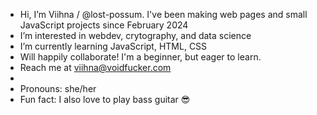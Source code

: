 - Hi, I’m Viihna / @lost-possum. I've been making web pages and small JavaScript projects since February 2024
- I’m interested in webdev, crytography, and data science
- I’m currently learning JavaScript, HTML, CSS
- Will happily collaborate! I'm a beginner, but eager to learn.
- Reach me at viihna@voidfucker.com
- 
- Pronouns: she/her
- Fun fact: I also love to play bass guitar 😎
